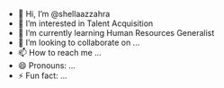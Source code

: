 - 👋 Hi, I’m @shellaazzahra
- 👀 I’m interested in Talent Acquisition
- 🌱 I’m currently learning Human Resources Generalist
- 💞️ I’m looking to collaborate on ...
- 📫 How to reach me ...
- 😄 Pronouns: ...
- ⚡ Fun fact: ...

<!---
shellaazzahra/shellaazzahra is a ✨ special ✨ repository because its `README.md` (this file) appears on your GitHub profile.
You can click the Preview link to take a look at your changes.
--->
